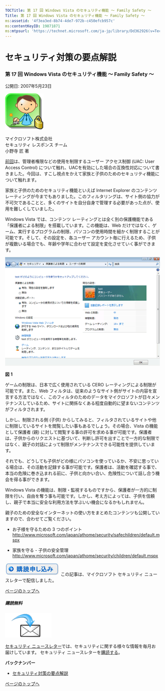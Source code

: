 ```yaml
---
TOCTitle: 第 17 回 Windows Vista のセキュリティ機能 ～ Family Safety ～
Title: 第 17 回 Windows Vista のセキュリティ機能 ～ Family Safety ～
ms:assetid: '4f3ea3ed-8b74-4de7-972b-c450efcb957c'
ms:contentKeyID: 19871871
ms:mtpsurl: 'https://technet.microsoft.com/ja-jp/library/Dd362926(v=TechNet.10)'
---
```


セキュリティ対策の要点解説
==========================

### 第 17 回 Windows Vista のセキュリティ機能 ～ Family Safety ～

公開日: 2007年5月23日

![](images/Dd362926.SecPoint(ja-jp,TechNet.10).gif)

マイクロソフト株式会社  
セキュリティ レスポンス チーム  
小野寺 匠 著

[前回](http://technet.microsoft.com/ja-jp/library/dd362925)は、管理者権限などの使用を制限するユーザー アクセス制御 (UAC: User Access Control) について触れ、UACを有効にした場合の互換性対応について書きました。今回は、すこし視点をかえて家族と子供のためのセキュリティ機能について触れます。

家族と子供のためのセキュリティ機能といえば Internet Explorer のコンテンツ レーティングが今までもありました。このフィルタリングは、サイト側の協力が不可欠であることと、多くのサイトを自分自身で管理する必要があった点が、使用を難しくしていました。

Windows Vista では、コンテンツ レーティングとは全く別の保護機能である「保護者による制限」を搭載しています。この機能は、Web だけではなく、ゲーム、実行するプログラムの制限、パソコンの使用時間を細かく制限することが可能です。そして、その設定を、各ユーザー アカウント毎に行えるため、子供が複数いる場合でも、年齢や学年に合わせて設定を変化させていく事ができます。

![](images/Dd362926.secpoint0017_01(ja-jp,TechNet.10).gif)

**図** **1**

ゲームの制限は、日本で広く使用されている CERO レーティングによる制限が可能です。また、Web フィルタは、従来のようなサイト側がサイトの内容を宣言する方法ではなく、このフィルタのためのデータをマイクロソフトが日々メンテナンスしているため、サイトに関係なくある程度自動的に望まないコンテンツがフィルタされます。

しかし、制限される側 (子供) からしてみると、フィルタされているサイトや他に制限しているサイトを閲覧したい事もあるでしょう。その場合、Vista の機能として保護者 (親) に対して閲覧する事の許可を求める事が可能です。保護者は、子供からのリクエストに基づいて、判断し許可を出すことで一方的な制限ではなく、親子の対話によって制限がメンテナンスできる可能性を提供しています。

それでも、どうしても子供がどの様にパソコンを使っているか、不安に思っている場合は、その活動を記録する事が可能です。保護者は、活動を確認する事で、本当の危険に巻き込まれる前に、子供と向かい合い、危険性について話し合う機会を得る事ができます。

Windows Vista の機能は、制限・監視するものですから、保護者が一方的に制限を行い、自由を奪う事も可能です。しかし、考え方によっては、子供を信頼し、親子で本当に安全な利用方法を学ぶいい機会になるかもしれません。

親子のための安全なインターネットの使い方をまとめたコンテンツも公開していますので、合わせてご覧ください。

-   お子様を守るための 3 つのポイント
    <http://www.microsoft.com/japan/athome/security/safechildren/default.mspx>

-   家族を守る - 子供の安全管理
    <http://www.microsoft.com/japan/athome/security/children/default.mspx>

[![](images/Dd362926.btn_reg_today(ja-jp,TechNet.10).jpg)](http://technet.microsoft.com/ja-jp/library/dd362958)
この記事は、マイクロソフト セキュリティ ニュースレターで配信しました。

[](#mainsection)[ページのトップへ](#mainsection)

##### 購読無料

![](images/Dd362926.subscribe(ja-jp,TechNet.10).gif)

[セキュリティ ニュースレター](http://www.microsoft.com/japan/technet/security/secnews/default.mspx)では、セキュリティに関する様々な情報を毎月お届けしています。
セキュリティ ニュースレターを[購読する](http://technet.microsoft.com/ja-jp/library/dd362958)。

**バックナンバー**
-   [セキュリティ対策の要点解説](http://technet.microsoft.com/ja-jp/library/dd347229)

[](#mainsection)[ページのトップへ](#mainsection)
